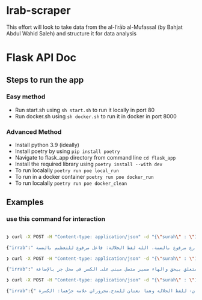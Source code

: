 # Irab-scraper
This effort will look to take data from the al-I’rāb al-Mufassal (by Bahjat Abdul Wahid Saleh) and structure it for data analysis


# Flask API Doc

## Steps to run the app

### Easy method

- Run start.sh using `sh start.sh` to run it locally in port 80
- Run docker.sh using `sh docker.sh` to run it in docker in port 8000

### Advanced Method

- Install python 3.9 (ideally)
- Install poetry by using `pip install poetry`
- Navigate to flask_app directory from command line `cd flask_app`
- Install the required library using `poetry install --with dev`
- To run localally `poetry run poe local_run`
- To run in a docker container `poetry run poe docker_run`
- To run localally `poetry run poe docker_clean`



## Examples

### use this command for interaction

```bash

❯ curl -X POST -H "Content-type: application/json" -d "{\"surah\" : \"10\", \"ayah\" : \"82\", \"word\" : \"1\"}" "localhost:56733/irreb"

{"irrab":" الواو استئنافية. يحق: فعل مضارع مرفوع بالضمة. الله لفظ الجلالة: فاعل مرفوع للتعظيم بالضمة."}
```

```bash
❯ curl -X POST -H "Content-type: application/json" -d "{\"surah\" : \"10\", \"ayah\" : \"82\", \"word\" : \"3\"}" "localhost:56733/irreb"

{"irrab":" الحق: مفعول به منصوب بالفتحة - أي يبينه. بكلماته: جار ومجرور متعلق بيحق والهاء ضمير متصل مبني على الكسر في محل جر بالإضافة.\n"}
```

```bash
❯ curl -X POST -H "Content-type: application/json" -d "{\"surah\" : \"1\", \"ayah\" : \"3\", \"word\" : \"3\"}" "localhost:56733/irreb"

{"irrab":{" الرَّحْمنِ الرَّحِيمِ":" صفتان- نعتان- للفظ الجلالة وهما نعتان للمدح.مجروران علامة جرّهما: الكسرة."}}
```
